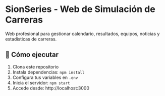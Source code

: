# SionSeries - Web de Simulación de Carreras

Web profesional para gestionar calendario, resultados, equipos, noticias y estadísticas de carreras.

## 🚀 Cómo ejecutar

1. Clona este repositorio
2. Instala dependencias: `npm install`
3. Configura tus variables en `.env`
4. Inicia el servidor: `npm start`
5. Accede desde: http://localhost:3000
